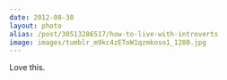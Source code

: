 ```yaml
---
date: 2012-08-30
layout: photo
alias: /post/30513286517/how-to-live-with-introverts
image: images/tumblr_m9kc4zEToW1qzmkoso1_1280.jpg
---
```


Love this. 

